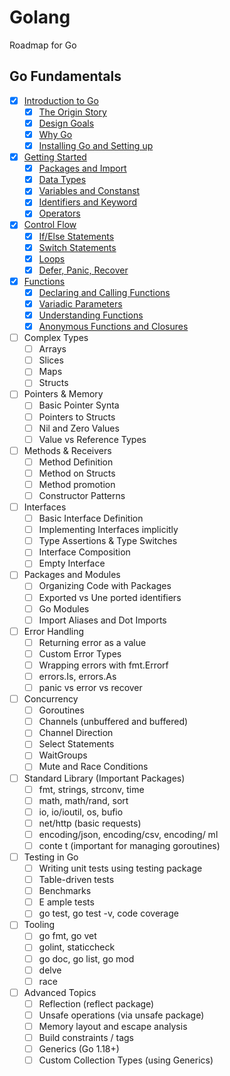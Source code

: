 # Golang

Roadmap for Go 

## Go Fundamentals

- [x]  [Introduction to Go](https://github.com/RehanMerchant/Golang/tree/main/Go%20Fundamentals/01.Introduction%20to%20Go#introduction-to-go)
    - [x]  [The Origin Story](https://github.com/RehanMerchant/Golang/tree/main/Go%20Fundamentals/01.Introduction%20to%20Go#the-origin-story)
    - [x]  [Design Goals](https://github.com/RehanMerchant/Golang/tree/main/Go%20Fundamentals/01.Introduction%20to%20Go#design-goals)
    - [x]  [Why Go](https://github.com/RehanMerchant/Golang/tree/main/Go%20Fundamentals/01.Introduction%20to%20Go#why-go)
    - [x]  [Installing Go and Setting up](https://github.com/RehanMerchant/Golang/tree/main/Go%20Fundamentals/01.Introduction%20to%20Go#installing-and-setting-up)
- [x]  [Getting Started](https://github.com/RehanMerchant/Golang/tree/main/Go%20Fundamentals/02.Getting%20Started) 
    - [x]  [Packages and Import](https://github.com/RehanMerchant/Golang/tree/main/Go%20Fundamentals/02.Getting%20Started#packages-and-imports)
    - [x]  [Data Types](https://github.com/RehanMerchant/Golang/tree/main/Go%20Fundamentals/02.Getting%20Started#data-types)
    - [x]  [Variables and Constanst](https://github.com/RehanMerchant/Golang/tree/main/Go%20Fundamentals/02.Getting%20Started#variable-and-constants)
    - [x]  [Identifiers and Keyword](https://github.com/RehanMerchant/Golang/tree/main/Go%20Fundamentals/02.Getting%20Started#identifiers-and-keyword)
    - [x]  [Operators](https://github.com/RehanMerchant/Golang/tree/main/Go%20Fundamentals/02.Getting%20Started#operator)
- [x]  [Control Flow](https://github.com/RehanMerchant/Golang/tree/main/Go%20Fundamentals/03.Control%20Flow)
    - [x]  [If/Else Statements](https://github.com/RehanMerchant/Golang/tree/main/Go%20Fundamentals/03.Control%20Flow#ifelse)
    - [x]  [Switch Statements](https://github.com/RehanMerchant/Golang/tree/main/Go%20Fundamentals/03.Control%20Flow#switch)
    - [x]  [Loops](https://github.com/RehanMerchant/Golang/tree/main/Go%20Fundamentals/03.Control%20Flow#loops)
    - [x]  [Defer, Panic, Recover](https://github.com/RehanMerchant/Golang/tree/main/Go%20Fundamentals/03.Control%20Flow#defer-panic-and-recover)
- [x]  [Functions](https://github.com/RehanMerchant/Golang/tree/main/Go%20Fundamentals/04.Functions)
    - [x]  [Declaring and Calling Functions](https://github.com/RehanMerchant/Golang/tree/main/Go%20Fundamentals/04.Functions#declaring-and-calling-functions)
    - [x]  [Variadic Parameters](https://github.com/RehanMerchant/Golang/tree/main/Go%20Fundamentals/04.Functions#variadic-parameters)
    - [x]  [Understanding Functions](https://github.com/RehanMerchant/Golang/tree/main/Go%20Fundamentals/04.Functions#understanding-functions)
    - [x]  [Anonymous Functions and Closures](https://github.com/RehanMerchant/Golang/tree/main/Go%20Fundamentals/04.Functions#anonymous-functions-and-closures)
- [ ]  Complex  Types
    - [ ]  Arrays
    - [ ]  Slices
    - [ ]  Maps
    - [ ]  Structs
- [ ]  Pointers & Memory
    - [ ]  Basic Pointer Synta 
    - [ ]  Pointers to Structs
    - [ ]  Nil and Zero Values
    - [ ]  Value vs Reference Types
- [ ]  Methods & Receivers
    - [ ]  Method Definition
    - [ ]  Method on Structs
    - [ ]  Method promotion
    - [ ]  Constructor Patterns
- [ ]  Interfaces
    - [ ]   Basic Interface Definition
    - [ ]   Implementing Interfaces implicitly
    - [ ]   Type Assertions & Type Switches
    - [ ]   Interface Composition
    - [ ]   Empty Interface
- [ ]  Packages and Modules
    - [ ]  Organizing Code with Packages
    - [ ]  Exported vs Une ported identifiers
    - [ ]  Go Modules
    - [ ]  Import Aliases and Dot Imports
- [ ]  Error Handling
    - [ ]  Returning error as a value
    - [ ]   Custom Error Types
    - [ ]  Wrapping errors with fmt.Errorf
    - [ ]  errors.Is, errors.As
    - [ ]  panic vs error vs recover
- [ ]  Concurrency
    - [ ]  Goroutines
    - [ ]  Channels (unbuffered and buffered)
    - [ ]   Channel Direction
    - [ ]  Select Statements
    - [ ]  WaitGroups
    - [ ]  Mute  and Race Conditions
- [ ]  Standard Library (Important Packages)
    - [ ]  fmt, strings, strconv, time
    - [ ]  math, math/rand, sort
    - [ ]  io, io/ioutil, os, bufio
    - [ ]  net/http (basic requests)
    - [ ]  encoding/json, encoding/csv, encoding/ ml
    - [ ]  conte t (important for managing goroutines)
- [ ]  Testing in Go
    - [ ]  Writing unit tests using testing package
    - [ ]  Table-driven tests
    - [ ]  Benchmarks
    - [ ]  E ample tests
    - [ ]  go test, go test -v, code coverage
- [ ]  Tooling
    - [ ]  go fmt, go vet
    - [ ]  golint, staticcheck
    - [ ]  go doc, go list, go mod
    - [ ]  delve
    - [ ]  race
- [ ]  Advanced Topics
    - [ ] Reflection (reflect package)
    - [ ] Unsafe operations (via unsafe package)
    - [ ] Memory layout and escape analysis
    - [ ] Build constraints / tags
    - [ ] Generics (Go 1.18+)
    - [ ] Custom Collection Types (using Generics)
